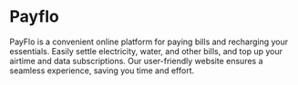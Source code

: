 # Payflo
PayFlo is a convenient online platform for paying bills and recharging your essentials. Easily settle electricity, water, and other bills, and top up your airtime and data subscriptions. Our user-friendly website ensures a seamless experience, saving you time and effort.
